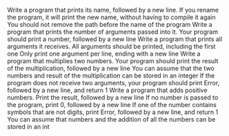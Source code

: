 Write a program that prints its name, followed by a new line.
If you rename the program, it will print the new name, without having to compile it again
You should not remove the path before the name of the program
Write a program that prints the number of arguments passed into it.
Your program should print a number, followed by a new line
Write a program that prints all arguments it receives.
All arguments should be printed, including the first one
Only print one argument per line, ending with a new line
Write a program that multiplies two numbers.
Your program should print the result of the multiplication, followed by a new line
You can assume that the two numbers and result of the multiplication can be stored in an integer
If the program does not receive two arguments, your program should print Error, followed by a new line, and return 1
Write a program that adds positive numbers.
Print the result, followed by a new line
If no number is passed to the program, print 0, followed by a new line
If one of the number contains symbols that are not digits, print Error, followed by a new line, and return 1
You can assume that numbers and the addition of all the numbers can be stored in an int
